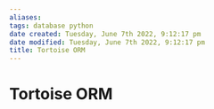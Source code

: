 ```yaml
---
aliases: 
tags: database python 
date created: Tuesday, June 7th 2022, 9:12:17 pm
date modified: Tuesday, June 7th 2022, 9:12:17 pm
title: Tortoise ORM
---
```


# Tortoise ORM